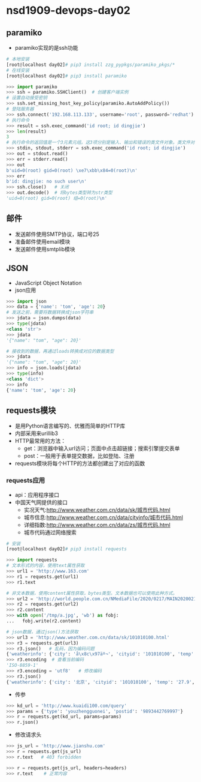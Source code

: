 # nsd1909-devops-day02

## paramiko

- paramiko实现的是ssh功能

```python
# 本地安装
[root@localhost day02]# pip3 install zzg_pypkgs/paramiko_pkgs/*
# 在线安装
[root@localhost day02]# pip3 install paramiko

>>> import paramiko
>>> ssh = paramiko.SSHClient()  # 创建客户端实例
# 设置自动接受密钥
>>> ssh.set_missing_host_key_policy(paramiko.AutoAddPolicy())
# 登陆服务器
>>> ssh.connect('192.168.113.133', username='root', password='redhat')
# 执行命令
>>> result = ssh.exec_command('id root; id dingjie')
>>> len(result)
3
# 执行命令的返回值是一个3元素元组。这3项分别是输入、输出和错误的类文件对象。类文件对象提供了read方法，可以读取其中的内容
>>> stdin, stdout, stderr = ssh.exec_command('id root; id dingjie')
>>> out = stdout.read()
>>> err = stderr.read()
>>> out
b'uid=0(root) gid=0(root) \xe7\xbb\x84=0(root)\n'
>>> err
b'id: dingjie: no such user\n'
>>> ssh.close()   # 关闭
>>> out.decode()  # 将bytes类型转为str类型
'uid=0(root) gid=0(root) 组=0(root)\n'
```

## 邮件

- 发送邮件使用SMTP协议，端口号25
- 准备邮件使用email模块
- 发送邮件使用smtplib模块

## JSON

- JavaScript Object Notation
- json应用

```python
>>> import json
>>> data = {'name': 'tom', 'age': 20}
# 发送之前，需要将数据转换成json字符串
>>> jdata = json.dumps(data)
>>> type(jdata)
<class 'str'>
>>> jdata
'{"name": "tom", "age": 20}'

# 接收到的数据，再通过loads转换成对应的数据类型
>>> jdata
'{"name": "tom", "age": 20}'
>>> info = json.loads(jdata)
>>> type(info)
<class 'dict'>
>>> info
{'name': 'tom', 'age': 20}
```

## requests模块

- 是用Python语言编写的、优雅而简单的HTTP库
- 内部采用来urillib3
- HTTP最常用的方法：
  - get：浏览器中输入url访问；页面中点击超链接；搜索引擎提交表单
  - post：一般用于表单提交数据，比如登陆、注册
- requests模块将每个HTTP的方法都创建出了对应的函数

### requests应用

- api：应用程序接口
- 中国天气网提供的接口
  - 实况天气:http://www.weather.com.cn/data/sk/城市代码.html
  - 城市信息:http://www.weather.com.cn/data/cityinfo/城市代码.html
  - 详细指数:http://www.weather.com.cn/data/zs/城市代码.html
  - 城市代码通过网络搜索

```python
# 安装
[root@localhost day02]# pip3 install requests

>>> import requests
# 文本形式的内容，使用text属性获取
>>> url1 = 'http://www.163.com'
>>> r1 = requests.get(url1)
>>> r1.text

# 非文本数据，使用content属性获取，bytes类型。文本数据也可以使用此种方式。
>>> url2 = 'http://world.people.com.cn/NMediaFile/2020/0217/MAIN202002171833000079364831028.JPG'
>>> r2 = requests.get(url2)
>>> r2.content
>>> with open('/tmp/a.jpg', 'wb') as fobj:
...   fobj.write(r2.content)

# json数据，通过json()方法获取
>>> url3 = 'http://www.weather.com.cn/data/sk/101010100.html'
>>> r3 = requests.get(url3)
>>> r3.json()   # 乱码，因为编码问题
{'weatherinfo': {'city': 'å\x8c\x97äº¬', 'cityid': '101010100', 'temp': '27.9', 'WD': 'å\x8d\x97é£\x8e', 'WS': 'å°\x8fäº\x8e3çº§', 'SD': '28%', 'AP': '1002hPa', 'njd': 'æ\x9a\x82æ\x97\xa0å®\x9eå\x86µ', 'WSE': '<3', 'time': '17:55', 'sm': '2.1', 'isRadar': '1', 'Radar': 'JC_RADAR_AZ9010_JB'}}
>>> r3.encoding  # 查看当前编码
'ISO-8859-1'
>>> r3.encoding = 'utf8'   # 修改编码
>>> r3.json()
{'weatherinfo': {'city': '北京', 'cityid': '101010100', 'temp': '27.9', 'WD': '南风', 'WS': '小于3级', 'SD': '28%', 'AP': '1002hPa', 'njd': '暂无实况', 'WSE': '<3', 'time': '17:55', 'sm': '2.1', 'isRadar': '1', 'Radar': 'JC_RADAR_AZ9010_JB'}}
```

- 传参

```python
>>> kd_url = 'http://www.kuaidi100.com/query'
>>> params = {'type': 'youzhengguonei', 'postid': '9893442769997'}
>>> r = requests.get(kd_url, params=params)
>>> r.json()
```

- 修改请求头

```python
>>> js_url = 'http://www.jianshu.com'
>>> r = requests.get(js_url)
>>> r.text   # 403 forbidden

>>> r = requests.get(js_url, headers=headers)
>>> r.text    # 正常内容
```









